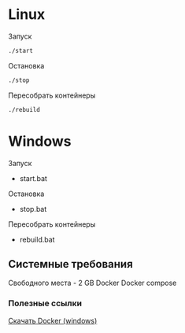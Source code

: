 # Linux

Запуск
```bash
./start
```

Остановка
```bash
./stop
```

Пересобрать контейнеры
```bash
./rebuild
```

# Windows

Запуск
* start.bat

Остановка
* stop.bat

Пересобрать контейнеры
* rebuild.bat

## Системные требования
Свободного места - 2 GB
Docker
Docker compose

### Полезные ссылки
<a href="https://download.docker.com/win/stable/Docker%20Desktop%20Installer.exe">Скачать Docker (windows)</a>